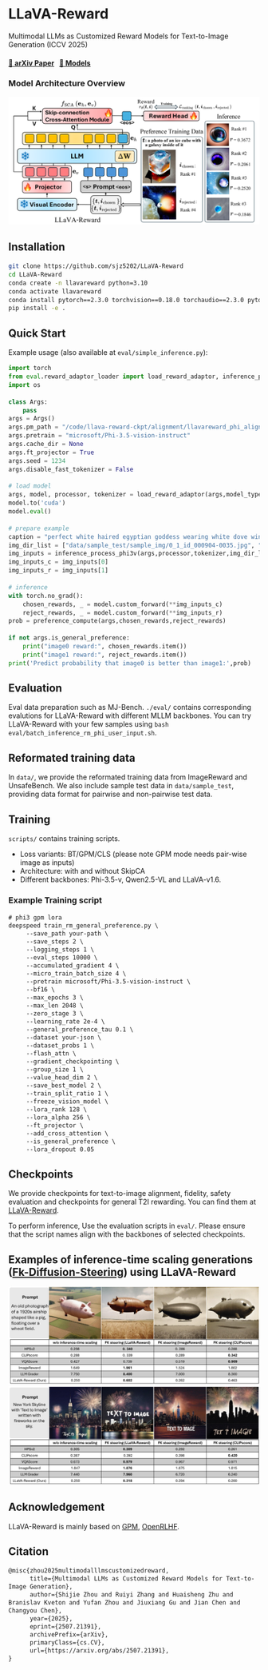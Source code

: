 # LLaVA-Reward
Multimodal LLMs as Customized Reward Models for Text-to-Image Generation (ICCV 2025)

<h4>
<a href="https://arxiv.org/abs/2507.21391">📄 arXiv Paper</a> &nbsp; 
<a href="https://huggingface.co/microsoft/GUI-Actor-7B-Qwen2-VL">🤗 Models</a> &nbsp;
</h4>

### Model Architecture Overview
![Model Architecture](figures/model_figure.png)
## Installation 
```bash
git clone https://github.com/sjz5202/LLaVA-Reward
cd LLaVA-Reward
conda create -n llavareward python=3.10
conda activate llavareward
conda install pytorch==2.3.0 torchvision==0.18.0 torchaudio==2.3.0 pytorch-cuda=12.1 -c pytorch -c nvidia
pip install -e .
```

## Quick Start
Example usage (also available at `eval/simple_inference.py`):
```python
import torch
from eval.reward_adaptor_loader import load_reward_adaptor, inference_process_phi3v, preference_compute
import os

class Args:
    pass
args = Args()
args.pm_path = "/code/llava-reward-ckpt/alignment/llavareward_phi_alignment"
args.pretrain = "microsoft/Phi-3.5-vision-instruct"
args.cache_dir = None
args.ft_projector = True
args.seed = 1234
args.disable_fast_tokenizer = False

# load model
args, model, processor, tokenizer = load_reward_adaptor(args,model_type='phi3v',reward_config_path=os.path.join(args.pm_path, "reward_config.yaml"),load_tokenizer=True)
model.to('cuda')
model.eval()

# prepare example
caption = "perfect white haired egyptian goddess wearing white dove wings, warframe armor, regal, attractive, ornate, sultry, beautiful, ice queen, half asian, pretty face, blue eyes, detailed, scifi platform, 4 k, ultra realistic, epic lighting, illuminated, cinematic, masterpiece, art by akihito tsukushi, voidstar"
img_dir_list = ["data/sample_test/sample_img/0_1_id_000904-0035.jpg", "data/sample_test/sample_img/4_3_id_000904-0035.jpg"]
img_inputs = inference_process_phi3v(args,processor,tokenizer,img_dir_list,caption,device='cuda')
img_inputs_c = img_inputs[0]
img_inputs_r = img_inputs[1]

# inference
with torch.no_grad():
    chosen_rewards, _ = model.custom_forward(**img_inputs_c)
    reject_rewards, _ = model.custom_forward(**img_inputs_r)
prob = preference_compute(args,chosen_rewards,reject_rewards)

if not args.is_general_preference:
    print("image0 reward:", chosen_rewards.item())
    print("image1 reward:", reject_rewards.item())
print('Predict probability that image0 is better than image1:',prob)
```

## Evaluation
Eval data preparation such as MJ-Bench.
`./eval/` contains corresponding evalutions for LLaVA-Reward with different MLLM backbones. You can try LLaVA-Reward with your few samples using `bash eval/batch_inference_rm_phi_user_input.sh`. 



## Reformated training data
In `data/`, we provide the reformated training data from ImageReward and UnsafeBench. We also include sample test data in `data/sample_test`, providing data format for pairwise and non-pairwise test data. 


## Training
`scripts/` contains training scripts.
- Loss variants: BT/GPM/CLS (please note GPM mode needs pair-wise image as inputs)
- Architecture: with and without SkipCA
- Different backbones: Phi-3.5-v, Qwen2.5-VL and LLaVA-v1.6.
### Example Training script
```
# phi3 gpm lora
deepspeed train_rm_general_preference.py \
     --save_path your-path \
     --save_steps 2 \
     --logging_steps 1 \
     --eval_steps 10000 \
     --accumulated_gradient 4 \
     --micro_train_batch_size 4 \
     --pretrain microsoft/Phi-3.5-vision-instruct \
     --bf16 \
     --max_epochs 3 \
     --max_len 2048 \
     --zero_stage 3 \
     --learning_rate 2e-4 \
     --general_preference_tau 0.1 \
     --dataset your-json \
     --dataset_probs 1 \
     --flash_attn \
     --gradient_checkpointing \
     --group_size 1 \
     --value_head_dim 2 \
     --save_best_model 2 \
     --train_split_ratio 1 \
     --freeze_vision_model \
     --lora_rank 128 \
     --lora_alpha 256 \
     --ft_projector \
     --add_cross_attention \
     --is_general_preference \
     --lora_dropout 0.05
```

## Checkpoints
We provide checkpoints for text-to-image alignment, fidelity, safety evaluation and checkpoints for general T2I rewarding. You can find them at [LLaVA-Reward](https://huggingface.co/smz8599/LLaVA-Reward/tree/main). 

To perform inference, Use the evaluation scripts in `eval/`. Please ensure that the script names align with the backbones of selected checkpoints.

## Examples of inference-time scaling generations ([Fk-Diffusion-Steering](https://github.com/zacharyhorvitz/Fk-Diffusion-Steering)) using LLaVA-Reward
![Example 1](figures/example_1.png)
![Example 2](figures/example_2.png)

## Acknowledgement
LLaVA-Reward is mainly based on [GPM](https://github.com/general-preference/general-preference-model), [OpenRLHF](https://github.com/OpenRLHF/OpenRLHF).

## Citation

```
@misc{zhou2025multimodalllmscustomizedreward,
      title={Multimodal LLMs as Customized Reward Models for Text-to-Image Generation}, 
      author={Shijie Zhou and Ruiyi Zhang and Huaisheng Zhu and Branislav Kveton and Yufan Zhou and Jiuxiang Gu and Jian Chen and Changyou Chen},
      year={2025},
      eprint={2507.21391},
      archivePrefix={arXiv},
      primaryClass={cs.CV},
      url={https://arxiv.org/abs/2507.21391}, 
}
```
